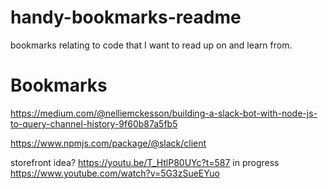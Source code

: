 # handy-bookmarks-readme
bookmarks relating to code that I want to read up on and learn from.

# Bookmarks
https://medium.com/@nelliemckesson/building-a-slack-bot-with-node-js-to-query-channel-history-9f60b87a5fb5

https://www.npmjs.com/package/@slack/client

storefront idea?
https://youtu.be/T_HtlP80UYc?t=587  in progress
https://www.youtube.com/watch?v=5G3zSueEYuo
